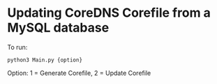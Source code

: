 # Updating CoreDNS Corefile from a MySQL database

To run:

```
python3 Main.py {option}
```

Option: 1 = Generate Corefile, 2 = Update Corefile